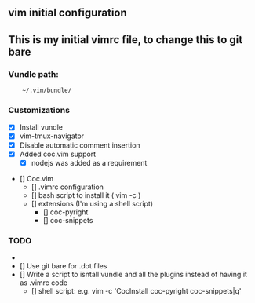 ## vim initial configuration

## This is my initial vimrc file, to change this to git bare

### Vundle path:
```
	~/.vim/bundle/
```

### Customizations
- [x] Install vundle
- [x] vim-tmux-navigator
- [x] Disable automatic comment insertion
- [x] Added coc.vim support
	- [x] nodejs was added as a requirement
- [] Coc.vim
	- [] .vimrc configuration
	- [] bash script to install it ( vim -c )
	- [] extensions (I'm using a shell script)
		- [] coc-pyright
		- [] coc-snippets

 
### TODO
- 
- [] Use git bare for .dot files
- [] Write a script to isntall vundle and all the plugins instead of having it as .vimrc code
	- [] shell script: e.g. vim -c 'CocInstall coc-pyright coc-snippets|q'

